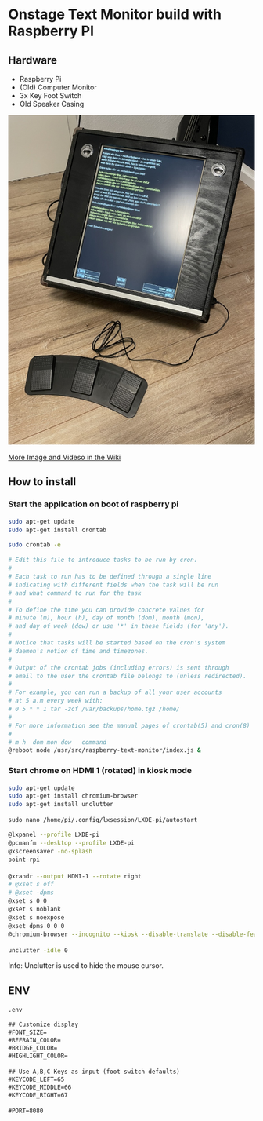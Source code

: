 # Onstage Text Monitor build with Raspberry PI

## Hardware

- Raspberry Pi
- (Old) Computer Monitor
- 3x Key Foot Switch
- Old Speaker Casing

![](./docs/preview.jpg)

[More Image and Videso in the Wiki](../../wiki/Images-and-Videos)

## How to install

### Start the application on boot of raspberry pi


```sh
sudo apt-get update
sudo apt-get install crontab
```

```sh
sudo crontab -e
```

```sh
# Edit this file to introduce tasks to be run by cron.
#
# Each task to run has to be defined through a single line
# indicating with different fields when the task will be run
# and what command to run for the task
#
# To define the time you can provide concrete values for
# minute (m), hour (h), day of month (dom), month (mon),
# and day of week (dow) or use '*' in these fields (for 'any').
#
# Notice that tasks will be started based on the cron's system
# daemon's notion of time and timezones.
#
# Output of the crontab jobs (including errors) is sent through
# email to the user the crontab file belongs to (unless redirected).
#
# For example, you can run a backup of all your user accounts
# at 5 a.m every week with:
# 0 5 * * 1 tar -zcf /var/backups/home.tgz /home/
#
# For more information see the manual pages of crontab(5) and cron(8)
#
# m h  dom mon dow   command
@reboot node /usr/src/raspberry-text-monitor/index.js &
```

### Start chrome on HDMI 1 (rotated) in kiosk mode

```sh
sudo apt-get update
sudo apt-get install chromium-browser
sudo apt-get install unclutter
```

`sudo nano /home/pi/.config/lxsession/LXDE-pi/autostart`

```sh
@lxpanel --profile LXDE-pi
@pcmanfm --desktop --profile LXDE-pi
@xscreensaver -no-splash
point-rpi

@xrandr --output HDMI-1 --rotate right
# @xset s off
# @xset -dpms
@xset s 0 0
@xset s noblank
@xset s noexpose
@xset dpms 0 0 0
@chromium-browser --incognito --kiosk --disable-translate --disable-features=Translate --noerrdialogs --disable-infobars --force-device-scale-factor=1 --no-first-run --start-fullscreen http://localhost:8080/

unclutter -idle 0
```

Info: Unclutter is used to hide the mouse cursor.


## ENV

`.env`

```
## Customize display
#FONT_SIZE=
#REFRAIN_COLOR=
#BRIDGE_COLOR=
#HIGHLIGHT_COLOR=

## Use A,B,C Keys as input (foot switch defaults)
#KEYCODE_LEFT=65
#KEYCODE_MIDDLE=66
#KEYCODE_RIGHT=67

#PORT=8080
```